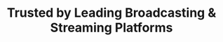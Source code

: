 ---
# Our Customers
title: Trusted by Leading Broadcasting & Streaming Platforms
list:
  - "/images/customers-logo/1.svg"
  - "/images/customers-logo/2.svg"
  - "/images/customers-logo/3.svg"
  - "/images/customers-logo/4.svg"
  - "/images/customers-logo/5.svg"
note: Including Doğuş Group, PuhuTV, and StarTV
---